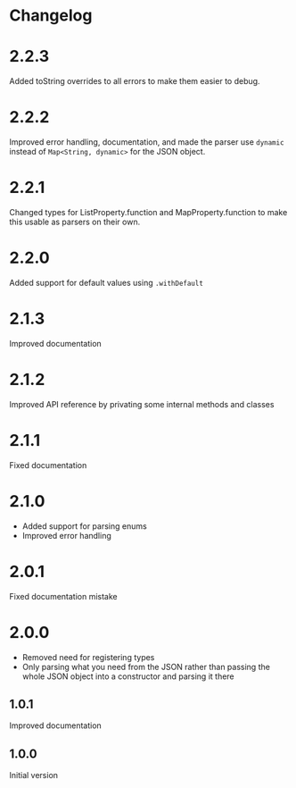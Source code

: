 # Changelog

# 2.2.3

Added toString overrides to all errors to make them easier to debug.

# 2.2.2

Improved error handling, documentation, and made the parser use `dynamic` instead of `Map<String, dynamic>` for the JSON object.

# 2.2.1

Changed types for ListProperty.function and MapProperty.function to make this usable as parsers on their own. 

# 2.2.0

Added support for default values using `.withDefault`

# 2.1.3

Improved documentation

# 2.1.2

Improved API reference by privating some internal methods and classes

# 2.1.1

Fixed documentation

# 2.1.0

- Added support for parsing enums
- Improved error handling

# 2.0.1

Fixed documentation mistake

# 2.0.0

- Removed need for registering types
- Only parsing what you need from the JSON rather than passing the whole JSON object into a constructor and parsing it there

## 1.0.1

Improved documentation

## 1.0.0

Initial version